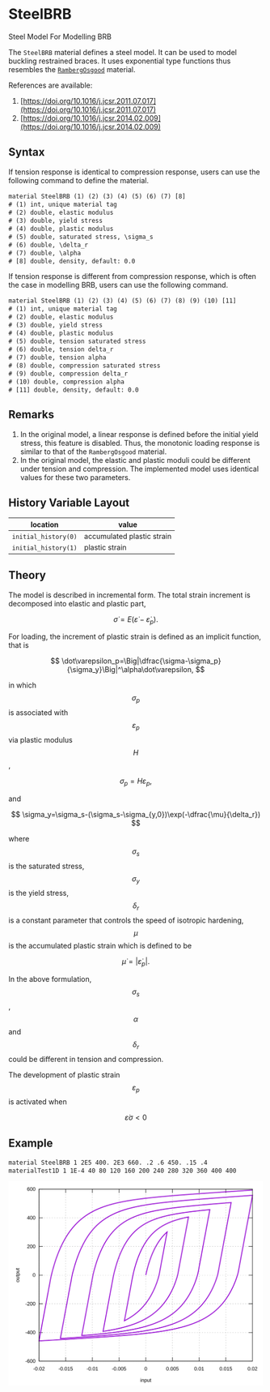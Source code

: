 # SteelBRB

Steel Model For Modelling BRB

The `SteelBRB` material defines a steel model. It can be used to model buckling restrained braces. It uses exponential
type functions thus resembles the [`RambergOsgood`](RambergOsgood.md) material.

References are available:

1. [https://doi.org/10.1016/j.jcsr.2011.07.017](https://doi.org/10.1016/j.jcsr.2011.07.017)
2. [https://doi.org/10.1016/j.jcsr.2014.02.009](https://doi.org/10.1016/j.jcsr.2014.02.009)

## Syntax

If tension response is identical to compression response, users can use the following command to define the material.

```
material SteelBRB (1) (2) (3) (4) (5) (6) (7) [8]
# (1) int, unique material tag
# (2) double, elastic modulus
# (3) double, yield stress
# (4) double, plastic modulus
# (5) double, saturated stress, \sigma_s
# (6) double, \delta_r
# (7) double, \alpha
# [8] double, density, default: 0.0
```

If tension response is different from compression response, which is often the case in modelling BRB, users can use the
following command.

```
material SteelBRB (1) (2) (3) (4) (5) (6) (7) (8) (9) (10) [11]
# (1) int, unique material tag
# (2) double, elastic modulus
# (3) double, yield stress
# (4) double, plastic modulus
# (5) double, tension saturated stress
# (6) double, tension delta_r
# (7) double, tension alpha
# (8) double, compression saturated stress
# (9) double, compression delta_r
# (10) double, compression alpha
# [11] double, density, default: 0.0
```

## Remarks

1. In the original model, a linear response is defined before the initial yield stress, this feature is disabled. Thus,
   the monotonic loading response is similar to that of the `RambergOsgood` material.
2. In the original model, the elastic and plastic moduli could be different under tension and compression. The
   implemented model uses identical values for these two parameters.

## History Variable Layout

| location             | value                      |
|----------------------|----------------------------|
| `initial_history(0)` | accumulated plastic strain |
| `initial_history(1)` | plastic strain             |

## Theory

The model is described in incremental form. The total strain increment is decomposed into elastic and plastic part,

$$
\dot\sigma=E(\dot\varepsilon-\dot\varepsilon_p).
$$

For loading, the increment of plastic strain is defined as an implicit function, that is

$$
\dot\varepsilon_p=\Big|\dfrac{\sigma-\sigma_p}{\sigma_y}\Big|^\alpha\dot\varepsilon,
$$

in which $$\sigma_p$$ is associated with $$\varepsilon_p$$ via plastic modulus $$H$$,

$$
\sigma_p=H\varepsilon_p,
$$

and

$$
\sigma_y=\sigma_s-(\sigma_s-\sigma_{y,0})\exp(-\dfrac{\mu}{\delta_r})
$$

where $$\sigma_s$$ is the saturated stress, $$\sigma_y$$ is the yield stress, $$\delta_r$$ is a constant parameter that
controls the speed of isotropic hardening, $$\mu$$ is the accumulated plastic strain which is defined to be

$$
\dot\mu=|\dot\varepsilon_p|.
$$

In the above formulation, $$\sigma_s$$, $$\alpha$$ and $$\delta_r$$ could be different in tension and compression.

The development of plastic strain $$\varepsilon_p$$ is activated when

$$
\dot\varepsilon\sigma<0
$$

## Example

```
material SteelBRB 1 2E5 400. 2E3 660. .2 .6 450. .15 .4
materialTest1D 1 1E-4 40 80 120 160 200 240 280 320 360 400 400
```

![example one](SteelBRB.EX1.svg)
